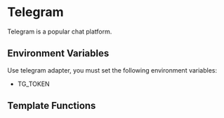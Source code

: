 # Telegram

Telegram is a popular chat platform.

## Environment Variables

Use telegram adapter, you must set the following environment variables:

- TG_TOKEN

## Template Functions
